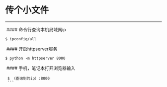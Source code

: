 # 传个小文件

---
  
  #### 命令行查询本机局域网ip
  
  ```
  $ ipconfig/all
  ```
  
  #### 开启httpserver服务
  
  ```
  $ python -m httpserver 8000
  ```
  
  #### 手机，笔记本打开浏览器输入
  
  ```
  $ （查询到的ip）:8000
  ```